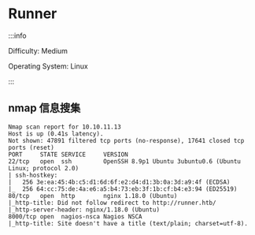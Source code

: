 # Runner

:::info

Difficulty: Medium

Operating System: Linux

:::

## nmap 信息搜集

```plaintext title="sudo nmap -A --min-rate=5000 -T5 -p- 10.10.11.13"
Nmap scan report for 10.10.11.13
Host is up (0.41s latency).
Not shown: 47891 filtered tcp ports (no-response), 17641 closed tcp ports (reset)
PORT     STATE SERVICE     VERSION
22/tcp   open  ssh         OpenSSH 8.9p1 Ubuntu 3ubuntu0.6 (Ubuntu Linux; protocol 2.0)
| ssh-hostkey: 
|   256 3e:ea:45:4b:c5:d1:6d:6f:e2:d4:d1:3b:0a:3d:a9:4f (ECDSA)
|_  256 64:cc:75:de:4a:e6:a5:b4:73:eb:3f:1b:cf:b4:e3:94 (ED25519)
80/tcp   open  http        nginx 1.18.0 (Ubuntu)
|_http-title: Did not follow redirect to http://runner.htb/
|_http-server-header: nginx/1.18.0 (Ubuntu)
8000/tcp open  nagios-nsca Nagios NSCA
|_http-title: Site doesn't have a title (text/plain; charset=utf-8).
```
